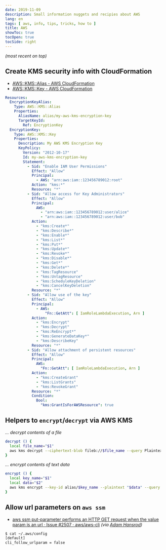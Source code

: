 ```yaml
---
date: 2019-11-09
description: Small information nuggets and recipies about AWS
lang: en
tags: [ aws, info, tips, tricks, how to ]
title: AWS
showToc: true
tocOpen: true
tocSide: right
---
```


<!--more-->

*(most recent on top)*

## Create KMS security info with CloudFormation

* [AWS::KMS::Alias - AWS CloudFormation](https://docs.aws.amazon.com/AWSCloudFormation/latest/UserGuide/aws-resource-kms-alias.html)
* [AWS::KMS::Key - AWS CloudFormation](https://docs.aws.amazon.com/AWSCloudFormation/latest/UserGuide/aws-resource-kms-key.html)

```yaml
Resources:
  EncryptionKeyAlias:
    Type: AWS::KMS::Alias
    Properties:
      AliasName: alias/my-aws-kms-encryption-key
      TargetKeyId:
        Ref: EncryptionKey
  EncryptionKey:
    Type: AWS::KMS::Key
    Properties:
      Description: My AWS KMS Encryption Key
      KeyPolicy:
        Version: "2012-10-17"
        Id: my-aws-kms-encryption-key
        Statement:
          - Sid: "Enable IAM User Permissions"
            Effect: "Allow"
            Principal:
              - AWS: "arn:aws:iam::123456789012:root"
            Action: "kms:*"
            Resource: "*"
          - Sid: "Allow access for Key Administrators"
            Effect: "Allow"
            Principal:
              AWS:
                - "arn:aws:iam::123456789012:user/alice"
                - "arn:aws:iam::123456789012:user/bob"
            Action:
              - "kms:Create*"
              - "kms:Describe*"
              - "kms:Enable*"
              - "kms:List*"
              - "kms:Put*"
              - "kms:Update*"
              - "kms:Revoke*"
              - "kms:Disable*"
              - "kms:Get*"
              - "kms:Delete*"
              - "kms:TagResource"
              - "kms:UntagResource"
              - "kms:ScheduleKeyDeletion"
              - "kms:CancelKeyDeletion"
            Resource: "*"
          - Sid: "Allow use of the key"
            Effect: "Allow"
            Principal:
              - AWS:
                  "Fn::GetAtt": [ IamRoleLambdaExecution, Arn ]
            Action:
              - "kms:Encrypt"
              - "kms:Decrypt"
              - "kms:ReEncrypt*"
              - "kms:GenerateDataKey*"
              - "kms:DescribeKey"
            Resource: "*"
          - Sid: "Allow attachment of persistent resources"
            Effect: "Allow"
            Principal:
              AWS:
                "Fn::GetAtt": [ IamRoleLambdaExecution, Arn ]
            Action:
              - "kms:CreateGrant"
              - "kms:ListGrants"
              - "kms:RevokeGrant"
            Resource: "*"
            Condition:
              Bool:
                "kms:GrantIsForAWSResource": true
```

## Helpers to `encrypt`/`decrypt` via AWS KMS

*… decrypt contents of a file*

```bash
decrypt () {
  local file_name="$1"
  aws kms decrypt --ciphertext-blob fileb://$file_name --query Plaintext --output text | base64 --decode
}
```

*… encrypt contents of text data*

```bash
encrypt () {
  local key_name="$1"
  local data="$2"
  aws kms encrypt --key-id alias/$key_name --plaintext "$data" --query CiphertextBlob --output text | base64 --encode
}
```

## Allow url parameters on `aws ssm`

* [aws ssm put-parameter performs an HTTP GET request when the value param is an url · Issue #2507 · aws/aws-cli](https://github.com/aws/aws-cli/issues/2507) *(via [Adam Hansrod](https://equalexperts.slack.com/archives/C0KU4SA5N/p1550249921001800))*

```bash
$ cat ~/.aws/config
[default]
cli_follow_urlparam = false
```
